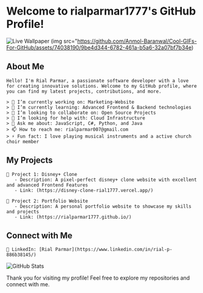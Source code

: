 # Welcome to rialparmar1777's GitHub Profile!

![Live Wallpaper](https://media.giphy.com/media/3oEjI6SIIHBdRxXI40/giphy.gif)
(img src="https://github.com/Anmol-Baranwal/Cool-GIFs-For-GitHub/assets/74038190/9be4d344-6782-461a-b5a6-32a07bf7b34e)

## About Me

```
Hello! I'm Rial Parmar, a passionate software developer with a love for creating innovative solutions. Welcome to my GitHub profile, where you can find my latest projects, contributions, and more.

> 🔭 I’m currently working on: Marketing-Website
> 🌱 I’m currently learning: Advanced Frontend & Backend technologies
> 👯 I’m looking to collaborate on: Open Source Projects
> 🤔 I’m looking for help with: Cloud Infrastructure
> 💬 Ask me about: JavaScript, C#, Python, and Java
> 📫 How to reach me: rialparmar007@gmail.com
> ⚡ Fun fact: I love playing musical instruments and a active church choir member
```

## My Projects

```
📂 Project 1: Disney+ Clone 
   - Description: A pixel-perfect disney+ clone website with excellent and advanced Frontend Features
   - Link: (https://disney-clone-rial1777.vercel.app/)

📂 Project 2: Portfolio Website
   - Description: A personal portfolio website to showcase my skills and projects
   - Link: (https://rialparmar1777.github.io/)
```

## Connect with Me

```
🔗 LinkedIn: [Rial Parmar](https://www.linkedin.com/in/rial-p-886b38145/)
```

![GitHub Stats](https://github-readme-stats.vercel.app/api?username=rialparmar1777&show_icons=true&theme=radical)

Thank you for visiting my profile! Feel free to explore my repositories and connect with me.
